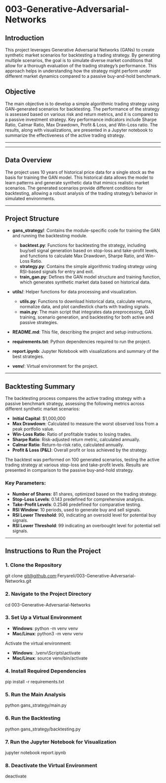 # 003-Generative-Adversarial-Networks

## Introduction

This project leverages Generative Adversarial Networks (GANs)
to create synthetic market scenarios for backtesting a trading
strategy. By generating multiple scenarios, the goal is to simulate 
diverse market conditions that allow for a thorough evaluation of the 
trading strategy’s performance. This approach helps in understanding 
how the strategy might perform under different market dynamics compared 
to a passive buy-and-hold benchmark.

## Objective

The main objective is to develop a simple algorithmic trading strategy
using GAN-generated scenarios for backtesting. The performance of the
strategy is assessed based on various risk and return metrics, and it 
is compared to a passive investment strategy. Key performance indicators 
include Sharpe Ratio, Calmar Ratio, Max Drawdown, Profit & Loss, and 
Win-Loss ratio. The results, along with visualizations, are presented 
in a Jupyter notebook to summarize the effectiveness of the active 
trading strategy.

---


---

## Data Overview
 
The project uses 10 years of historical price data for a single stock
as the basis for training the GAN model. This historical data allows 
the model to learn patterns and generate synthetic data that mimics 
realistic market scenarios. The generated scenarios provide different 
conditions for backtesting, allowing a robust analysis of the trading 
strategy’s behavior in simulated environments.

---

## Project Structure
 
- **gans_strategy/**: Contains the module-specific code for training the GAN and running the backtesting module.
  - **backtest.py**: Functions for backtesting the strategy, including buy/sell signal generation based on stop-loss and take-profit levels, and functions to calculate Max Drawdown, Sharpe Ratio, and Win-Loss Ratio.
  - **strategy.py**: Contains the simple algorithmic trading strategy using RSI-based signals for entry and exit.
  - **train_gan.py**: Defines the GAN model structure and training function, which generates synthetic market data based on historical data.


- **utils/**: Helper functions for data processing and visualization.
  - **utils.py**: Functions to download historical data, calculate returns, normalize data, and plot candlestick charts with trading signals.
  - **main.py**: The main script that integrates data preprocessing, GAN training, scenario generation, and backtesting for both active and passive strategies.


- **README.md**: This file, describing the project and setup instructions.
- **requirements.txt**: Python dependencies required to run the project.
- **report.ipynb**: Jupyter Notebook with visualizations and summary of the best strategies.
- **venv/**: Virtual environment for the project.

---

## Backtesting Summary

The backtesting process compares the active trading strategy with a passive benchmark strategy, assessing the following metrics across different synthetic market scenarios:

- **Initial Capital**: $1,000,000
- **Max Drawdown**: Calculated to measure the worst observed loss from a peak portfolio value.
- **Win-Loss Ratio**: Ratio of profitable trades to losing trades.
- **Sharpe Ratio**: Risk-adjusted return metric, calculated annually.
- **Calmar Ratio**: Return-to-risk ratio, calculated annually.
- **Profit & Loss (P&L)**: Overall profit or loss achieved by the strategy.

The backtest was performed on 100 generated scenarios, testing the active trading strategy at various stop-loss and take-profit levels. Results are presented in comparison to the passive buy-and-hold strategy.

### Key Parameters:
- **Number of Shares**: 81 shares, optimized based on the trading strategy.
- **Stop-Loss Levels**: 0.143 predefined for comprehensive analysis.
- **Take-Profit Levels**: 0.2546 predefined for comparative testing.
- **RSI Window**: 10 periods, used to generate buy and sell signals.
- **RSI Lower Threshold**: 90, indicating an oversold level for potential buy signals.
- **RSI Lower Threshold**: 99 indicating an overbought level for potential sell signals.

---

## Instructions to Run the Project

### 1. Clone the Repository

git clone git@github.com:Feryareli/003-Generative-Adversarial-Networks.git

### 2. Navigate to the Project Directory

cd 003-Generative-Adversarial-Networks

### 3. Set Up a Virtual Environment

- **Windows**: python -m venv venv
- **Mac/Linux**: python3 -m venv venv 

Activate the virtual environment:

- **Windows**: .\venv\Scripts\activate
- **Mac/Linux**: source venv/bin/activate

### 4. Install Required Dependencies

pip install -r requirements.txt

### 5. Run the Main Analysis

python gans_strategy/main.py

### 6. Run the Backtesting

python gans_strategy/backtesting.py

### 7. Run the Jupyter Notebook for Visualization

jupyter notebook report.ipynb

### 8. Deactivate the Virtual Environment

deactivate